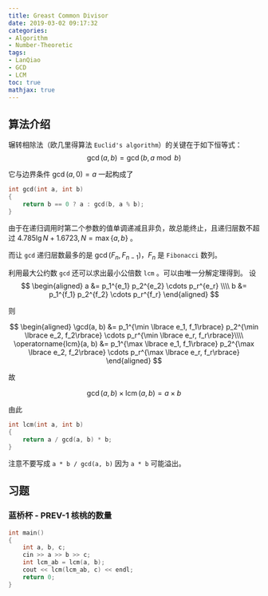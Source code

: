 ```yaml
---
title: Greast Common Divisor
date: 2019-03-02 09:17:32
categories:
- Algorithm
- Number-Theoretic
tags:
- LanQiao
- GCD
- LCM
toc: true
mathjax: true
---
```

## 算法介绍

辗转相除法（欧几里得算法 `Euclid's algorithm`）的关键在于如下恒等式：
$$
\gcd(a, b) = \gcd(b, a \bmod b)
$$

<!-- more -->

它与边界条件 $\gcd(a, 0) = a$ 一起构成了
```c++ gcd
int gcd(int a, int b)
{
    return b == 0 ? a : gcd(b, a % b);
}
```
由于在递归调用时第二个参数的值单调递减且非负，故总能终止，且递归层数不超过 $4.785\lg{N}+1.6723, N = \max \lbrace a, b \rbrace$ 。

而让 `gcd` 递归层数最多的是 $\gcd(F_n, F_{n-1})$，$F_n$ 是 `Fibonacci` 数列。

利用最大公约数 `gcd` 还可以求出最小公倍数 `lcm` 。可以由唯一分解定理得到。
设
$$
\begin{aligned}
a &= p_1^{e_1} p_2^{e_2} \cdots p_r^{e_r} \\\\
b &= p_1^{f_1} p_2^{f_2} \cdots p_r^{f_r}
\end{aligned}
$$

则

$$
\begin{aligned}
\gcd(a, b) &= p_1^{\min \lbrace e_1, f_1\rbrace} p_2^{\min \lbrace e_2, f_2\rbrace} \cdots p_r^{\min \lbrace e_r, f_r\rbrace}\\\\
\operatorname{lcm}(a, b) &= p_1^{\max \lbrace e_1, f_1\rbrace} p_2^{\max \lbrace e_2, f_2\rbrace} \cdots p_r^{\max \lbrace e_r, f_r\rbrace}
\end{aligned}
$$

故

$$
\gcd(a, b) \times \operatorname{lcm}(a, b) = a \times b
$$

由此
```c++ lcm
int lcm(int a, int b)
{
    return a / gcd(a, b) * b;
}
```
注意不要写成 `a * b / gcd(a, b)` 因为 `a * b` 可能溢出。

## 习题

### 蓝桥杯 - PREV-1 核桃的数量

``` c++ main http://lx.lanqiao.cn/problem.page?gpid=T24 LanQiao
int main()
{
    int a, b, c;
    cin >> a >> b >> c;
    int lcm_ab = lcm(a, b);
    cout << lcm(lcm_ab, c) << endl;
    return 0;
}
```
